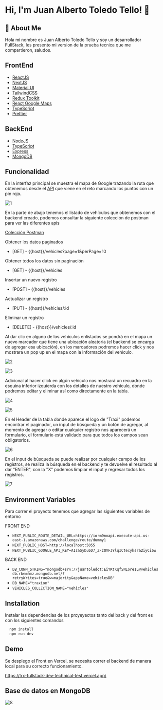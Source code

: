 
# Hi, I'm Juan Alberto Toledo Tello! 👋


## 🚀 About Me
Hola mi nombre es Juan Alberto Toledo Tello y soy un desarrollador FullStack, les presento mi version de la prueba tecnica que me compartieron, saludos.


## FrontEnd

 - [ReactJS](https://react.dev/)
 - [NextJS](https://nextjs.org/)
 - [Material UI](https://mui.com/)
 - [TailwindCSS](https://tailwindcss.com/)
 - [Redux Toolkit](https://redux-toolkit.js.org/)
 - [React Google Maps](https://www.npmjs.com/package/@react-google-maps/api)
 - [TypeScript](https://www.typescriptlang.org/)
 - [Prettier](https://mui.com/)

## BackEnd

 - [NodeJS](https://nodejs.org/en)
 - [TypeScript](https://www.typescriptlang.org/)
 - [Express](https://www.express.com/)
 - [MongoDB](https://www.mongodb.com/)

 ## Funcionalidad 

En la interfaz principal se muestra el mapa de Google trazando la ruta que obtenemos desde el [API](https://iorm9noapi.execute-api.us-east-1.amazonaws.com/challenge/route/dummy1) que viene en el reto marcando los puntos con un pin rojo.

![1](https://cdn.jsdelivr.net/gh/JuanToledo23/cdns@main/technical_tests/traxion/1.png)

En la parte de abajo tenemos el listado de vehículos que obtenemos con el backend creado, podemos consultar la siguiente colección de postman para ver las diferentes apis

[Colección Postman](https://cdn.jsdelivr.net/gh/JuanToledo23/cdns@main/technical_tests/traxion/trx_fullstack_dev_technical_test.postman_collection.json)

Obtener los datos paginados
- [GET] - {{host}}/vehicles?page=1&perPage=10

Obtener todos los datos sin paginación
- [GET] - {{host}}/vehicles

Insertar un nuevo registro
- [POST] - {{host}}/vehicles

Actualizar un registro
- [PUT] - {{host}}/vehicles/:id

Eliminar un registro
- [DELETE] - {{host}}/vehicles/:id


Al dar clic en alguno de los vehículos enlistados se pondrá en el mapa un nuevo marcador que tiene una ubicación aleatoria (el backend se encarga de agregar esa ubicación), en los marcadores podremos hacer click y nos mostrara un pop up en el mapa con la información del vehículo.

![2](https://cdn.jsdelivr.net/gh/JuanToledo23/cdns@main/technical_tests/traxion/2.png)

![3](https://cdn.jsdelivr.net/gh/JuanToledo23/cdns@main/technical_tests/traxion/3.png)

Adicional al hacer click en algún vehículo nos mostrará un recuadro en la esquina inferior izquierda con los detalles de nuestro vehículo, donde podremos editar y eliminar así como directamente en la tabla.

![4](https://cdn.jsdelivr.net/gh/JuanToledo23/cdns@main/technical_tests/traxion/4.png)

![5](https://cdn.jsdelivr.net/gh/JuanToledo23/cdns@main/technical_tests/traxion/5.png)

En el Header de la tabla donde aparece el logo de "Traxi" podemos encontrar el paginador, un input de búsqueda y un botón de agregar, al momento de agregar o editar cualquier registro nos aparecerá un formulario, el formulario está validado para que todos los campos sean obligatorios.

![6](https://cdn.jsdelivr.net/gh/JuanToledo23/cdns@main/technical_tests/traxion/6.png)

En el input de búsqueda se puede realizar por cualquier campo de los registros, se realiza la búsqueda en el backend y te devuelve el resultado al dar "ENTER", con la "X" podemos limpiar el input y regresar todos los registros.

![7](https://cdn.jsdelivr.net/gh/JuanToledo23/cdns@main/technical_tests/traxion/7.png)
## Environment Variables

Para correr el proyecto tenemos que agregar las siguientes variables de entorno

FRONT END

- `NEXT_PUBLIC_ROUTE_DETAIL_URL=https://iorm9noapi.execute-api.us-east-1.amazonaws.com/challenge/route/dummy1`
- `NEXT_PUBLIC_HOST=http://localhost:5055`
- `NEXT_PUBLIC_GOOGLE_API_KEY=AIzaSyDu6D7_Z-zQVFJYlqICtecyksra2iyCi6w`

BACK END

- `DB_CONN_STRING="mongodb+srv://juantoledot:EiYKtKqfSNLore1L@vehiclesdb.rbemhmz.mongodb.net/?retryWrites=true&w=majority&appName=vehiclesDB"`
- `DB_NAME="traxion"`
- `VEHICLES_COLLECTION_NAME="vehicles"`


## Installation

Instalar las dependencias de los proyeyectos tanto del back y del front es con los siguientes comandos

```bash
  npm install
  npm run dev
```
    
## Demo

Se desplego el Front en Vercel, se necesita correr el backend de manera local para su correcto funcionamiento.

[https://trx-fullstack-dev-technical-test.vercel.app/
](https://trx-fullstack-dev-technical-test.vercel.app/
)


## Base de datos en MongoDB

![8](https://cdn.jsdelivr.net/gh/JuanToledo23/cdns@main/technical_tests/traxion/8.png)